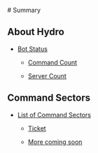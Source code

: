 ‌# Summary

## About Hydro

* [Bot Status]()    

    * [Command Count](cmdcount.md)    

    * [Server Count](servercount.md)

## Command Sectors

* [List of Command Sectors]()    

    * [Ticket](tcmd.md) 
    
    * [More coming soon](hcmd.md)
